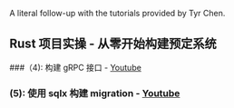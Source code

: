 A literal follow-up with the tutorials provided by Tyr Chen.

## Rust 项目实操 - 从零开始构建预定系统

###（4): 构建 gRPC 接口 - [Youtube](https://youtu.be/3hd71XB6nEc)

### (5): 使用 sqlx 构建 migration - [Youtube](https://youtu.be/zJtx9ksfkZw)
